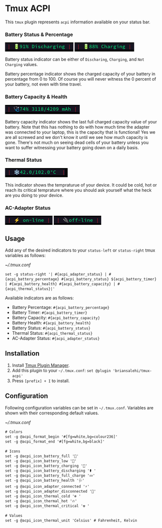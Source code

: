 # Tmux ACPI

This `tmux` plugin represents `acpi` information available on your status bar.

### Battery Status & Percentage

![Battery Status](images/acpi-battery-discharing.png)
![Battery Status](images/acpi-battery-charging.png)

Battery status indicator can be either of `Discharing`, `Charging`, and `Not
Charging` values.

Battery percentage indicator shows the charged capacity of your battery in
percentage from 0 to 100. Of course you will never witness the 0 percent of
your battery, not even with time travel.

### Battery Capacity & Health

![Battery Capacity](images/acpi-battery-health.png)

Battery capacity indicator shows the last full charged capacity value of your
battery. Note that this has nothing to do with how much time the adapter was
connected to your laptop, this is the capacity that is functional! Yes we are
all screwed and we don't know it until we see how much capacity is gone.
There's not much on seeing dead cells of your battery unless you want to suffer
witnessing your battery going down on a daily basis.

### Thermal Status

![Thermal Status](images/acpi-thermal-cold.png)

This indicator shows the tempraturue of your device. It could be cold, hot or
reach its critical temprature where you should ask yourself what the heck are
you doing to your device.

### AC-Adapter Status

![AC Adapter Status](images/acpi-adapter-online.png)
![AC Adapter Status](images/acpi-adapter-offline.png)

## Usage

Add any of the desired indicators to your `status-left` or `status-right` tmux
variables as follows:

*~/.tmux.conf*
```
set -g status-right '| #{acpi_adapter_status} | #{acpi_battery_percentage} #{acpi_battery_status} ${acpi_battery_timer} | #{acpi_battery_health} #{acpi_battery_capacity} | #{acpi_thermal_status}|'
```

Available indicators are as follows:

- Battery Percentage: `#{acpi_battery_percentage}`
- Battery Timer: `#{acpi_battery_timer}`
- Battery Capacity: `#{acpi_battery_capacity}`
- Battery Health: `#{acpi_battery_health}`
- Battery Status: `#{acpi_battery_status}`
- Thermal Status: `#{acpi_thermal_status}`
- AC-Adapter Status: `#{acpi_adapter_status}`

## Installation

1. Install [Tmux Plugin Manager](https://github.com/tmux-plugins/tpm).
2. Add this plugin to your `~/.tmux.conf`: `set @plugin 'briansalehi/tmux-acpi'`
3. Press `[prefix] + I` to install.

## Configuration

Following configuration variables can be set in `~/.tmux.conf`.
Variables are shown with their corresponding default values.

*~/.tmux.conf*
```
# Colors
set -g @acpi_format_begin '#[fg=white,bg=colour236]'
set -g @acpi_format_end '#[fg=white,bg=black]'

# Icons
set -g @acpi_icon_battery_full '🔋'
set -g @acpi_icon_battery_low '🪫'
set -g @acpi_icon_battery_charging '🚀'
set -g @acpi_icon_battery_discharging '⚰️ '
set -g @acpi_icon_battery_full_charge '💤'
set -g @acpi_icon_battery_health '🩺'
set -g @acpi_icon_adapter_connected '⚡️'
set -g @acpi_icon_adapter_disconnected '🔌'
set -g @acpi_icon_thermal_cold '❄️ '
set -g @acpi_icon_thermal_hot '🔥'
set -g @acpi_icon_thermal_critical '☢️ '

# Values
set -g @acpi_icon_thermal_unit 'Celsius' # Fahrenheit, Kelvin
```
